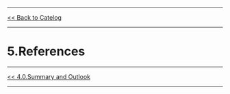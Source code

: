 ***

[<< Back to Catelog](0.Catalog.md)

*** 

# 5.References

***

[<< 4.0.Summary and Outlook](4.0.Summary_and_Outlook.md)

***
